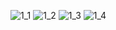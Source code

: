 ![1_1](https://user-images.githubusercontent.com/71489763/199161737-1681595b-b2ed-4998-9437-6cf47c5dfea5.png)
![1_2](https://user-images.githubusercontent.com/71489763/199161740-e7f5fb05-acc5-445e-88eb-8ef52c17275e.png)
![1_3](https://user-images.githubusercontent.com/71489763/199161743-24257555-dd0b-4728-97e3-3b0a0fd74b22.png)
![1_4](https://user-images.githubusercontent.com/71489763/199161744-5d349afc-2ce0-40ca-bcf9-c6a5df2883da.png)